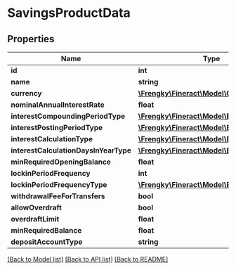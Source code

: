 # SavingsProductData

## Properties
Name | Type | Description | Notes
------------ | ------------- | ------------- | -------------
**id** | **int** |  | [optional] 
**name** | **string** |  | [optional] 
**currency** | [**\Frengky\Fineract\Model\CurrencyData**](CurrencyData.md) |  | [optional] 
**nominalAnnualInterestRate** | **float** |  | [optional] 
**interestCompoundingPeriodType** | [**\Frengky\Fineract\Model\EnumOptionData**](EnumOptionData.md) |  | [optional] 
**interestPostingPeriodType** | [**\Frengky\Fineract\Model\EnumOptionData**](EnumOptionData.md) |  | [optional] 
**interestCalculationType** | [**\Frengky\Fineract\Model\EnumOptionData**](EnumOptionData.md) |  | [optional] 
**interestCalculationDaysInYearType** | [**\Frengky\Fineract\Model\EnumOptionData**](EnumOptionData.md) |  | [optional] 
**minRequiredOpeningBalance** | **float** |  | [optional] 
**lockinPeriodFrequency** | **int** |  | [optional] 
**lockinPeriodFrequencyType** | [**\Frengky\Fineract\Model\EnumOptionData**](EnumOptionData.md) |  | [optional] 
**withdrawalFeeForTransfers** | **bool** |  | [optional] 
**allowOverdraft** | **bool** |  | [optional] 
**overdraftLimit** | **float** |  | [optional] 
**minRequiredBalance** | **float** |  | [optional] 
**depositAccountType** | **string** |  | [optional] 

[[Back to Model list]](../../README.md#documentation-for-models) [[Back to API list]](../../README.md#documentation-for-api-endpoints) [[Back to README]](../../README.md)

